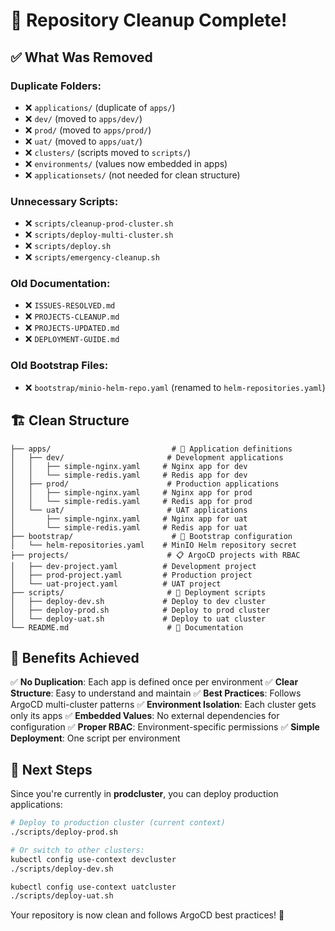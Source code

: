 # 🧹 Repository Cleanup Complete!

## ✅ What Was Removed

### Duplicate Folders:
- ❌ `applications/` (duplicate of `apps/`)
- ❌ `dev/` (moved to `apps/dev/`)
- ❌ `prod/` (moved to `apps/prod/`)
- ❌ `uat/` (moved to `apps/uat/`)
- ❌ `clusters/` (scripts moved to `scripts/`)
- ❌ `environments/` (values now embedded in apps)
- ❌ `applicationsets/` (not needed for clean structure)

### Unnecessary Scripts:
- ❌ `scripts/cleanup-prod-cluster.sh`
- ❌ `scripts/deploy-multi-cluster.sh`
- ❌ `scripts/deploy.sh`
- ❌ `scripts/emergency-cleanup.sh`

### Old Documentation:
- ❌ `ISSUES-RESOLVED.md`
- ❌ `PROJECTS-CLEANUP.md`
- ❌ `PROJECTS-UPDATED.md`
- ❌ `DEPLOYMENT-GUIDE.md`

### Old Bootstrap Files:
- ❌ `bootstrap/minio-helm-repo.yaml` (renamed to `helm-repositories.yaml`)

## 🏗️ Clean Structure

```
├── apps/                           # 📱 Application definitions
│   ├── dev/                       # Development applications
│   │   ├── simple-nginx.yaml     # Nginx app for dev
│   │   └── simple-redis.yaml     # Redis app for dev
│   ├── prod/                      # Production applications
│   │   ├── simple-nginx.yaml     # Nginx app for prod
│   │   └── simple-redis.yaml     # Redis app for prod
│   └── uat/                       # UAT applications
│       ├── simple-nginx.yaml     # Nginx app for uat
│       └── simple-redis.yaml     # Redis app for uat
├── bootstrap/                      # 🔐 Bootstrap configuration
│   └── helm-repositories.yaml    # MinIO Helm repository secret
├── projects/                      # 📋 ArgoCD projects with RBAC
│   ├── dev-project.yaml          # Development project
│   ├── prod-project.yaml         # Production project
│   └── uat-project.yaml          # UAT project
├── scripts/                       # 🚀 Deployment scripts
│   ├── deploy-dev.sh             # Deploy to dev cluster
│   ├── deploy-prod.sh            # Deploy to prod cluster
│   └── deploy-uat.sh             # Deploy to uat cluster
└── README.md                      # 📖 Documentation
```

## 🎯 Benefits Achieved

✅ **No Duplication**: Each app is defined once per environment
✅ **Clear Structure**: Easy to understand and maintain
✅ **Best Practices**: Follows ArgoCD multi-cluster patterns
✅ **Environment Isolation**: Each cluster gets only its apps
✅ **Embedded Values**: No external dependencies for configuration
✅ **Proper RBAC**: Environment-specific permissions
✅ **Simple Deployment**: One script per environment

## 🚀 Next Steps

Since you're currently in **prodcluster**, you can deploy production applications:

```bash
# Deploy to production cluster (current context)
./scripts/deploy-prod.sh

# Or switch to other clusters:
kubectl config use-context devcluster
./scripts/deploy-dev.sh

kubectl config use-context uatcluster
./scripts/deploy-uat.sh
```

Your repository is now clean and follows ArgoCD best practices! 🎉

